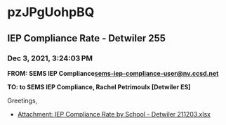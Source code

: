 # pzJPgUohpBQ
## IEP Compliance Rate - Detwiler 255
### Dec 3, 2021, 3:24:03 PM
**FROM: SEMS IEP Compliance<sems-iep-compliance-user@nv.ccsd.net>**

**TO: to SEMS IEP Compliance, Rachel Petrimoulx [Detwiler ES]**


Greetings,  





* [Attachment: IEP Compliance Rate by School - Detwiler 211203.xlsx](pzJPgUohpBQ-attachment-1.xlsx)
